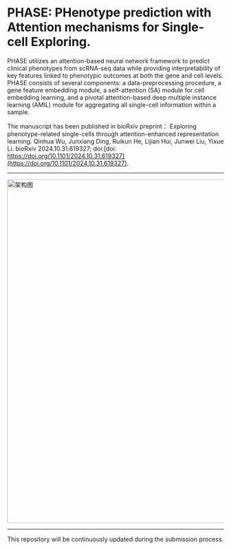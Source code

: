 # PHASE: PHenotype prediction with Attention mechanisms for Single-cell Exploring.

PHASE utilizes an attention-based neural network framework to predict clinical phenotypes from scRNA-seq data while providing interpretability of key features linked to phenotypic outcomes at both the gene and cell levels. PHASE consists of several components: a data-preprocessing procedure, a gene feature embedding module, a self-attention (SA) module for cell embedding learning, and a pivotal attention-based deep multiple instance learning (AMIL) module for aggregating all single-cell information within a sample.

The manuscript has been published in bioRxiv preprint：
Exploring phenotype-related single-cells through attention-enhanced representation learning. Qinhua Wu, Junxiang Ding, Ruikun He, Lijian Hui, Junwei Liu, Yixue Li. bioRxiv 2024.10.31.619327; doi:[doi: https://doi.org/10.1101/2024.10.31.619327](https://doi.org/10.1101/2024.10.31.619327).
***

<img src="https://github.com/wuqinhua/PHASE/blob/main/The%20framework%20of%20PHASE.png" alt="架构图" width="800"/>

***

This repository will be continuously updated during the submission process.
